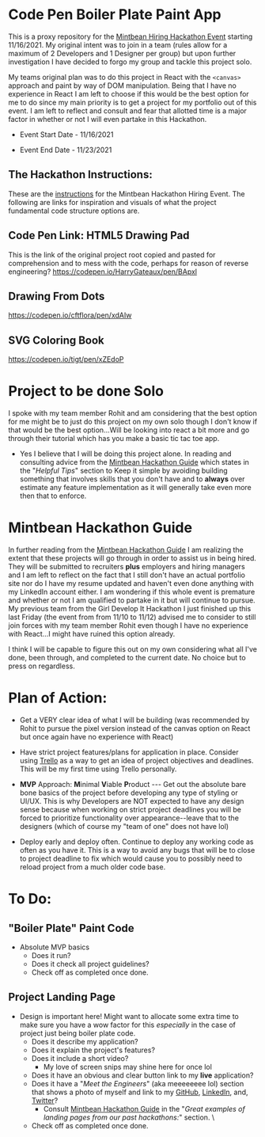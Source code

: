 # Code Pen Boiler Plate Paint App

This is a proxy repository for the [Mintbean Hiring Hackathon Event](https://mintbean.io/meets/cfa4fa54-c706-4c51-a04f-671f6686f9fd) starting 11/16/2021. My original intent was to join in a team (rules allow for a maximum of 2 Developers and 1 Designer per group) but upon further investigation I have decided to forgo my group and tackle this project solo. 

My teams original plan was to do this project in React with the `<canvas>` approach and paint by way of DOM manipulation. Being that I have no experience in React I am left to choose if this would be the best option for me to do since my main priority is to get a project for my portfolio out of this event. I am left to reflect and consult and fear that allotted time is a major factor in whether or not I will even partake in this Hackathon. 

- Event Start Date - 11/16/2021

- Event End Date - 11/23/2021





## The Hackathon Instructions: 
These are the [instructions](https://mintbean.io/meets/cfa4fa54-c706-4c51-a04f-671f6686f9fd/resources) for the Mintbean Hackathon Hiring Event. The following are links for inspiration and visuals of what the project fundamental code structure options are.


## Code Pen Link: HTML5 Drawing Pad
This is the link of the original project root copied and pasted for comprehension and to mess with the code, perhaps for reason of reverse engineering? 
https://codepen.io/HarryGateaux/pen/BApxl 

## Drawing From Dots
https://codepen.io/cftflora/pen/xdAIw

## SVG Coloring Book
https://codepen.io/tigt/pen/xZEdoP




# Project to be done Solo
I spoke with my team member Rohit and am considering that the best option for me might be to just do this project on my own solo though I don't know if that would be the best option...Will be looking into react a bit more and go through their tutorial which has you make a basic tic tac toe app. 

- Yes I believe that I will be doing this project alone. In reading and consulting advice from the [Mintbean Hackathon Guide](https://info.mintbean.io/hiring-hackathon-guide) which states in the "*Helpful Tips*" section to Keep it simple by avoiding building something that involves skills that you don't have and to **always** over estimate any feature implementation as it will generally take even more then that to enforce. 

# Mintbean Hackathon Guide
In further reading from the [Mintbean Hackathon Guide](https://info.mintbean.io/hiring-hackathon-guide) I am realizing the extent that these projects will go through in order to assist us in being hired. They will be submitted to recruiters **plus** employers and hiring managers and I am left to reflect on the fact that I still don't have an actual portfolio site nor do I have my resume updated and haven't even done anything with my LinkedIn account either. I am wondering if this whole event is premature and whether or not I am qualified to partake in it but will continue to pursue. My previous team from the Girl Develop It Hackathon I just finished up this last Friday (the event from from 11/10 to 11/12) advised me to consider to still join forces with my team member Rohit even though I have no experience with React...I might have ruined this option already.

I think I will be capable to figure this out on my own considering what all I've done, been through, and completed to the current date. No choice but to press on regardless. 



# Plan of Action: 

- Get a VERY clear idea of what I will be building (was recommended by Rohit to pursue the pixel version instead of the canvas option on React but once again have no experience with React)

- Have strict project features/plans for application in place. Consider using [Trello](https://trello.com/bridgette304/boards) as a way to get an idea of project objectives and deadlines. This will be my first time using Trello personally. 

- **MVP** Approach: **M**inimal **V**iable **P**roduct --- Get out the absolute bare bone basics of the project before developing any type of styling or UI/UX. This is why Developers are NOT expected to have any design sense because when working on strict project deadlines you will be forced to prioritize functionality over appearance--leave that to the designers (which of course my "team of one" does not have lol) 

- Deploy early and deploy often. Continue to deploy any working code as often as you have it. This is a way to avoid any bugs that will be to close to project deadline to fix which would cause you to possibly need to reload project from a much older code base. 


# To Do: 

## "Boiler Plate" Paint Code
- Absolute MVP basics
    - Does it run? 
    - Does it check all project guidelines?
    - Check off as completed once done.

## Project Landing Page 
- Design is important here! Might want to allocate some extra time to make sure you have a wow factor for this *especially* in the case of project just being boiler plate code. 
    - Does it describe my application?
    - Does it explain the project's features?
    - Does it include a short video?   
        - My love of screen snips may shine here for once lol 
    - Does it have an obvious and clear button link to my **live** application?
    - Does it have a "*Meet the Engineers*" (aka meeeeeeee lol) section that shows a photo of myself and link to my [GitHub](https://github.com/beesanderson?tab=repositories), [LinkedIn](https://www.linkedin.com/in/bridgette-s-261410223/), and, [Twitter](https://twitter.com/beesanderson999)?
        - Consult [Mintbean Hackathon Guide](https://info.mintbean.io/hiring-hackathon-guide) in the "*Great examples of landing pages from our past hackathons:*" section. \
    - Check off as completed once done.

